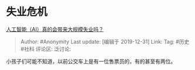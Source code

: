 # 失业危机
[人工智能（AI）真的会带来大规模失业吗？](https://www.zhihu.com/question/363804778/answer/957574469)

> Author: #Anonymity
> Last update: [编辑于 2019-12-31]
> Link:
> Tag: #历史 #社科
> 评论区:
> 泛讨论:

小孩子们可能不知道，以前公交车上是有一位售票员的，有的甚至有两位。
